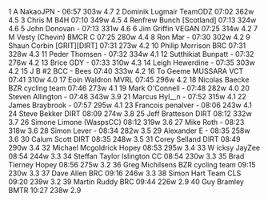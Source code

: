   1  A NakaoJPN  -  06:57    303w  4.7
  2  Dominik Lugmair  TeamODZ  07:02    362w  4.5
  3  Chris M  B4H  07:10    349w  4.5
  4  Renfrew Bunch  [Scotland]  07:13    324w  4.6
  5  John Donovan  -  07:13    331w  4.6
  6  Jim Griffin  VEGAN  07:25    314w  4.2
  7  M Vesty  (Chevin) BMCR C    07:25    280w  4.4
  8  Ron Mar  -  07:30    302w  4.2
  9  Shaun Corbin  [GRIT][DIRT]  07:31    273w  4.2
 10  Philip Morrison  BRC  07:31    328w  4.3
 11  Peder Thomsen  -  07:32    334w  4.1
 12  Sutthikiat Bunpatt  -  07:32    276w  4.2
 13  Brice GDY  -  07:33    310w  4.3
 14  Leigh Hewerdine  -  07:35    303w  4.2
 15  J B #2  BCC - Bees  07:40    333w  4.2
 16  To Geeme  MUSSARA VCT  07:41    310w  4.0
 17  Eoin Waldron  MVRL  07:45    296w  4.2
 18  Nicolas Baecke  BZR cycling team  07:46    273w  4.1
 19  Mark O'Connell  -  07:48    282w  4.0
 20  Steven Allington  -  07:48    343w  3.9
 21  Marcus Hyl__n  -  07:52    315w  4.1
 22  James Braybrook  -  07:57    295w  4.1
 23  Francois penalver  -  08:06    243w  4.1
 24  Steve Bekker  DIRT  08:09    274w  3.8
 25  Jeff Bratteson  DIRT  08:12    332w  3.7
 26  Simone Limone  (WaspsCC)    08:12    319w  3.6
 27  Mike Roth  -  08:23    318w  3.6
 28  Simon Lever  -  08:34    282w  3.5
 29  Alexander E  -  08:35    258w  3.6
 30  Calum Scott  DIRT  08:35    248w  3.5
 31  Corey Selland  DIRT  08:49    290w  3.4
 32  Michael Mcgoldrick  Hopey  08:53    295w  3.4
 33  W icksy  JayZee  08:54    244w  3.3
 34  Steffan Taylor  Islington CC  08:54    230w  3.3
 35  Brad Tierney  Hopey  08:56    275w  3.2
 36  Greg Michilsens  BZR cycling team  09:15    230w  3.3
 37  Dave Allen  BRC  09:16    246w  3.3
 38  Simon Hart  Team CLS  09:20    239w  3.2
 39  Martin Ruddy  BRC  09:44    226w  2.9
 40  Guy Bramley  BMTR  10:27    238w  2.9
